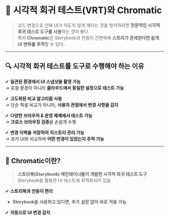 # 📌 시각적 회귀 테스트(VRT)와 Chromatic  

> 코드 변경으로 인해 UI가 의도치 않게 깨지는 것을 방지하려면 **전문적인 시각적 회귀 테스트 도구를 사용**하는 것이 좋다.  
> 특히 **Chromatic**은 Storybook과 연동이 간편하여 **스토리가 존재한다면 쉽게 UI 변화를 추적**할 수 있다.  

---

## 🔍 시각적 회귀 테스트를 도구로 수행해야 하는 이유  

✔ **일관된 환경에서 UI 스냅샷을 촬영 가능**  
   → 로컬 환경이 아니라 **클라우드에서 동일한 설정으로 테스트 가능**  

✔ **고도화된 비교 알고리즘 사용**  
   → 단순 픽셀 비교가 아니라, **사용자 관점에서 변경 사항을 감지**  

✔ **다양한 브라우저 & 운영 체제에서 테스트 가능**  
   → **크로스 브라우징 검증**을 손쉽게 수행  

✔ **변경 이력을 저장하여 히스토리 관리 가능**  
   → 과거 UI와 비교하며 **어떤 변경이 있었는지 추적 가능**  

---

## 🚀 Chromatic이란?  
> **스토리북(Storybook) 메인테이너들이 개발한 시각적 회귀 테스트 도구**  
> Storybook을 활용한 UI 테스트에 최적화되어 있음  

✔ **스토리북과 연동이 편리**  
   - Storybook을 사용하고 있다면, 추가 설정 없이 바로 적용 가능  

✔ **자동으로 UI 변경 감지**  
   - 코드 변경 시, **기존 UI와 비교하여 달라진 부분을 하이라이트**  

✔ **협업에 최적화된 UI 승인 프로세스 제공**  
   - UI 변경 사항을 팀원들과 함께 리뷰하고 승인할 수 있음  

---
## 🛠 Chromatic을 활용한 시각적 회귀 테스트 워크플로우  

### **1️⃣ 스토리북 작성**
- Storybook을 **CSF(Component Story Format) 형태로 작성**  
- `default export` → 메타데이터 정의 (타이틀, 컴포넌트, 설정 정보)  
- `named export` → 개별 시나리오 스토리 정의  

```javascript
import Button from '@/components/Button';

export default {
  title: '컴포넌트/Button',
  component: Button,
};

export const Default = () => <Button label="클릭" />;
export const Disabled = () => <Button label="클릭" disabled />;
```

### 2️⃣ Chromatic CI 연동
- Chromatic을 CI/CD에 연결하여 자동화
- .github/workflows/chromatic.yml 파일 생성

```js
name: 'Chromatic Deployment'
on: push

jobs:
  chromatic-deployment:
    runs-on: ubuntu-latest
    steps:
      - name: Checkout Repository
        uses: actions/checkout@v2
      - name: Install Dependencies
        run: npm install
      - name: Publish to Chromatic
        run: npx chromatic --project-token=${{ secrets.CHROMATIC_PROJECT_TOKEN }}
```

✔ GitHub Secrets에 CHROMATIC_PROJECT_TOKEN 추가 필요<br/>
✔ Turbosnap(`onlyChanged`)을 사용하면 변경된 부분만 테스트 가능<br/>

### 3️⃣ UI 회귀 테스트 실행
- 변경 사항이 발생하면 Chromatic에서 UI 비교
- PR(풀 리퀘스트) 하단에서 변경된 UI 확인 가능

✔ PR에서 UI 변경 감지<br/>
✔ 개별 변경점을 확인 후 승인 또는 수정 가능<br/>

### 4️⃣ PR 승인 및 머지
- 변경된 UI가 정상적이면 PR을 승인하고 머지
- 팀원들이 Chromatic에서 변경 내역을 리뷰 후 승인 가능

✔ UI 변경점 확인<br/>
✔ 작성자가 직접 승인 여부 결정<br/>
✔ 수정이 필요한 경우 PR 수정 후 재확인<br/>

### 5️⃣ 스토리북 배포
- Chromatic이 최신 Storybook을 클라우드에 배포
- 별도 환경 구성 없이 팀원들이 최신 UI 상태를 확인 가능

✔ Manage > Collaborate > PERMALINKS에서 브랜치별 스토리북 링크 제공<br/>
✔ 배포된 스토리북을 통해 UI 테스트 가능<br/>

---

## 🚀 Chromatic 워크플로우의 장점

✅ 자동화된 UI 테스트로 예상치 못한 변경을 빠르게 감지 가능<br/>
✅ 협업이 용이하며 팀원들이 스토리를 보고 빠르게 변경점 확인 가능<br/>
✅ CI/CD에 연동하여 변경 사항을 자동으로 검출하고 승인 가능<br/>
✅ 스토리북과 연동하여 별도의 환경 구성 없이 최신 UI 상태 확인 가능<br/>

<br/>

**💡 스토리북을 이미 사용하고 있다면, Chromatic을 활용하면 UI 테스트를 보다 체계적으로 관리 가능! 🚀🔥**
